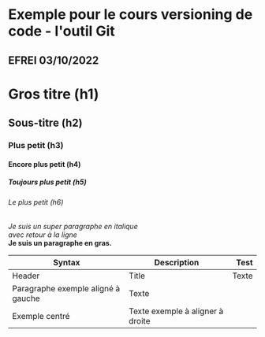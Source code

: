 # Exemple pour le cours versioning de code - l'outil Git
## EFREI 03/10/2022

# Gros titre (h1)
## Sous-titre (h2)
### Plus petit (h3)
#### Encore plus petit (h4)
##### Toujours plus petit (h5)
###### Le plus petit (h6)

_Je suis un super paragraphe en italique_\
_avec retour à la ligne_\
**Je suis un paragraphe en gras.**

| Syntax    | Description | Test |
| --------- | ----------- | ---: |
| Header    | Title       | Texte |
| Paragraphe exemple aligné à gauche | Texte        
|Exemple centré  | Texte exemple à aligner à droite |